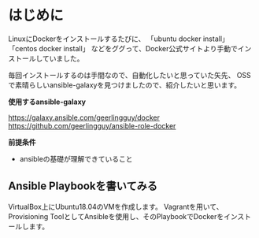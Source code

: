# はじめに

LinuxにDockerをインストールするたびに、
「ubuntu docker install」
「centos docker install」
などをググって、Docker公式サイトより手動でインストールしていました。

毎回インストールするのは手間なので、自動化したいと思っていた矢先、
OSSで素晴らしいansible-galaxyを見つけましたので、紹介したいと思います。

**使用するansible-galaxy**

<https://galaxy.ansible.com/geerlingguy/docker>
<https://github.com/geerlingguy/ansible-role-docker>

**前提条件**

- ansibleの基礎が理解できていること

## Ansible Playbookを書いてみる

VirtualBox上にUbuntu18.04のVMを作成します。
Vagrantを用いて、Provisioning ToolとしてAnsibleを使用し、そのPlaybookでDockerをインストールします。
